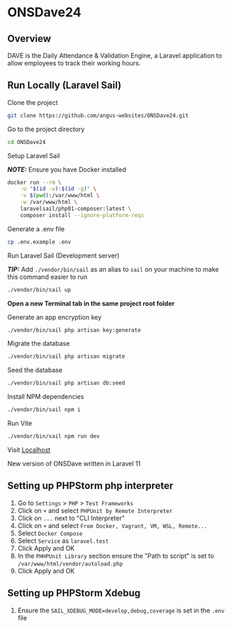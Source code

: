 
# ONSDave24

## Overview
DAVE is the Daily Attendance & Validation Engine, a Laravel application to allow employees to track their working hours.

## Run Locally (Laravel Sail)

Clone the project

```bash
git clone https://github.com/angus-websites/ONSDave24.git
```

Go to the project directory

```bash
cd ONSDave24
```

Setup Laravel Sail

**_NOTE:_**  Ensure you have Docker installed

```bash
docker run --rm \
    -u "$(id -u):$(id -g)" \
    -v $(pwd):/var/www/html \
    -w /var/www/html \
    laravelsail/php81-composer:latest \
    composer install --ignore-platform-reqs
```

Generate a .env file

```bash
cp .env.example .env
```
Run Laravel Sail (Development server)

**_TIP:_**  Add `./vendor/bin/sail` as an alias to `sail` on your machine to make this command easier to run

```bash
./vendor/bin/sail up
```

**Open a new Terminal tab in the same project root folder**

Generate an app encryption key

```bash
./vendor/bin/sail php artisan key:generate
```

Migrate the database

```bash
./vendor/bin/sail php artisan migrate
```

Seed the database

```bash
./vendor/bin/sail php artisan db:seed
```

Install NPM dependencies

```bash
./vendor/bin/sail npm i
```

Run Vite

```bash
./vendor/bin/sail npm run dev
```

Visit [Localhost](http://localhost/)


New version of ONSDave written in Laravel 11 

## Setting up PHPStorm php interpreter

1. Go to `Settings` > `PHP` > `Test Frameworks`
2. Click on `+` and select `PHPUnit by Remote Interpreter`
3. Click on `...` next to "CLI Interpreter"
4. Click on `+` and select `From Docker, Vagrant, VM, WSL, Remote...`
5. Select `Docker Compose`
6. Select `Service` as `laravel.test`
7. Click Apply and OK
8. In the `PHHPUnit Library` section ensure the "Path to script" is set to `/var/www/html/vendor/autoload.php`
9. Click Apply and OK

## Setting up PHPStorm Xdebug

1. Ensure the `SAIL_XDEBUG_MODE=develop,debug,coverage` is set in the `.env` file
